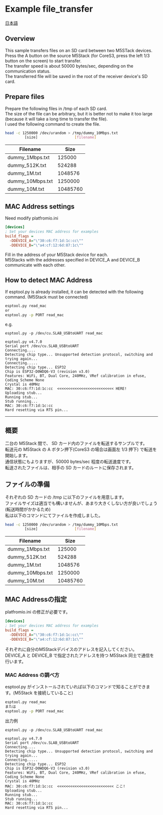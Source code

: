 # Example file_transfer

[日本語](#概要)

## Overview

This sample transfers files on an SD card between two M5STack devices.  
Press the A button on the source M5Stack (for CoreS3, press the left 1/3 button on the screen) to start transfer.  
The transfer speed is about 50000 bytes/sec, depending on the communication status.  
The transferred file will be saved in the root of the receiver device's SD card.

## Prepare files
Prepare the following files in /tmp of each SD card.  
The size of the file can be arbitrary, but it is better not to make it too large (because it will take a long time to transfer the file).  
I used the following command to create the file.

```sh
head -c 1250000 /dev/urandom > /tmp/dummy_10Mbps.txt
         [size]                 [filename]
```
|Filename|Size|
|---|---|
|dummy\_1Mbps.txt  |   125000|
|dummy\_512K.txt   |   524288|
|dummy\_1M.txt     |  1048576|
|dummy\_10Mbps.txt |  1250000|
|dummy\_10M.txt    | 10485760|

## MAC Address settings

Need modify platfromio.ini
```ini
[devices]
; Set your devices MAC address for examples
build_flags = 
  -DDEVICE_A="\"30:c6:f7:1d:1c:cc\""
  -DDEVICE_B="\"a4:cf:12:6d:87:1c\""
```
Fill in the address of your M5Stack device for each.  
M5Stacks with the addresses specified in DEVICE\_A and DEVICE\_B communicate with each other.

## How to detect MAC Address
If esptool.py is already installed, it can be detected with the following command. (M5Stack must be connected)

```sh
esptool.py read_mac
or
esptool.py -p PORT read_mac
```

e.g.
```
esptool.py -p /dev/cu.SLAB_USBtoUART read_mac

esptool.py v4.7.0
Serial port /dev/cu.SLAB_USBtoUART
Connecting....
Detecting chip type... Unsupported detection protocol, switching and trying again...
Connecting.....
Detecting chip type... ESP32
Chip is ESP32-D0WDQ6-V3 (revision v3.0)
Features: WiFi, BT, Dual Core, 240MHz, VRef calibration in efuse, Coding Scheme None
Crystal is 40MHz
MAC: 30:c6:f7:1d:1c:cc  <<<<<<<<<<<<<<<<<<<<<<<<<< HERE!
Uploading stub...
Running stub...
Stub running...
MAC: 30:c6:f7:1d:1c:cc
Hard resetting via RTS pin...
```

---

## 概要
二台の M5Stack 間で、 SD カード内のファイルを転送するサンプルです。  
転送元の M5Stack の A ボタン押下(CoreS3 の場合は画面左 1/3 押下) で転送を開始します。  
通信状態にもよりますが、50000 bytes/sec 程度の転送速度です。  
転送されたファイルは、相手の SD カードのルートに保存されます。

## ファイルの準備
それぞれの SD カードの /tmp に以下のファイルを用意します。  
ファイルサイズは適当でも構いませんが、あまり大きくしない方が良いでしょう(転送時間がかかるため)  
私は以下のコマンドにてファイルを作成しました。

```sh
head -c 1250000 /dev/urandom > /tmp/dummy_10Mbps.txt
         [size]                 [filename]
```
|Filename|Size|
|---|---|
|dummy\_1Mbps.txt  |   125000|
|dummy\_512K.txt   |   524288|
|dummy\_1M.txt     |  1048576|
|dummy\_10Mbps.txt |  1250000|
|dummy\_10M.txt    | 10485760|

## MAC Addressの指定
platfromio.ini の修正が必要です。
```ini
[devices]
; Set your devices MAC address for examples
build_flags = 
  -DDEVICE_A="\"30:c6:f7:1d:1c:cc\""
  -DDEVICE_B="\"a4:cf:12:6d:87:1c\""
```
それぞれに自分のM5Stackデバイスのアドレスを記入してください。  
DEVICE\_A と DEVICE\_B で指定されたアドレスを持つ M5Stack 同士で通信を行います。

### MAC Address の調べ方
esptool.py がインストールされていれば以下のコマンドで知ることができます。(M5Stack を接続していること)

```sh
esptool.py read_mac
または
esptool.py -p PORT read_mac
```

出力例
```
esptool.py -p /dev/cu.SLAB_USBtoUART read_mac

esptool.py v4.7.0
Serial port /dev/cu.SLAB_USBtoUART
Connecting....
Detecting chip type... Unsupported detection protocol, switching and trying again...
Connecting.....
Detecting chip type... ESP32
Chip is ESP32-D0WDQ6-V3 (revision v3.0)
Features: WiFi, BT, Dual Core, 240MHz, VRef calibration in efuse, Coding Scheme None
Crystal is 40MHz
MAC: 30:c6:f7:1d:1c:cc  <<<<<<<<<<<<<<<<<<<<<<<<<< ここ!
Uploading stub...
Running stub...
Stub running...
MAC: 30:c6:f7:1d:1c:cc
Hard resetting via RTS pin...
```
